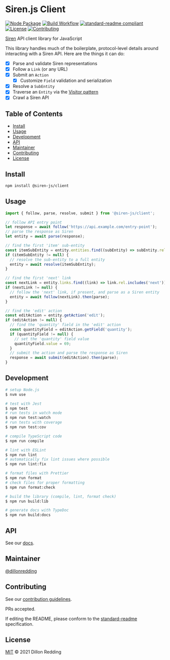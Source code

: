 # Siren.js Client

[![Node Package](https://img.shields.io/npm/v/@siren-js/client?style=flat-square)](https://npmjs.org/@siren-js/client)
[![Build Workflow](https://img.shields.io/github/actions/workflow/status/siren-js/client/build.yaml?style=flat-square)](https://github.com/siren-js/client/actions/workflows/build.yaml)
[![standard-readme compliant](https://img.shields.io/badge/readme%20style-standard-brightgreen.svg?style=flat-square)](https://github.com/RichardLitt/standard-readme)
[![License](https://img.shields.io/github/license/siren-js/client?style=flat-square)](LICENSE)
[![Contributing](https://img.shields.io/badge/contributions-welcome-brightgreen.svg?style=flat-square)](https://github.com/siren-js/.github/blob/main/profile/CONTRIBUTING.md)

[Siren](https://github.com/kevinswiber/siren) API client library for JavaScript

This library handles much of the boilerplate, protocol-level details around interacting with a Siren API. Here are the things it can do:

- [x] Parse and validate Siren representations
- [x] Follow a `Link` (or any URL)
- [x] Submit an `Action`
  - [x] Customize `Field` validation and serialization
- [x] Resolve a `SubEntity`
- [x] Traverse an `Entity` via the [Visitor pattern](https://en.wikipedia.org/wiki/Visitor_pattern)
- [x] Crawl a Siren API

## Table of Contents <!-- omit in toc -->

- [Install](#install)
- [Usage](#usage)
- [Development](#development)
- [API](#api)
- [Maintainer](#maintainer)
- [Contributing](#contributing)
- [License](#license)

## Install

```bash
npm install @siren-js/client
```

## Usage

```js
import { follow, parse, resolve, submit } from '@siren-js/client';

// follow API entry point
let response = await follow('https://api.example.com/entry-point');
// parse the response as Siren
let entity = await parse(response);

// find the first 'item' sub-entity
const itemSubEntity = entity.entities.find((subEntity) => subEntity.rel.includes('item'));
if (itemSubEntity != null) {
  // resolve the sub-entity to a full entity
  entity = await resolve(itemSubEntity);
}

// find the first 'next' link
const nextLink = entity.links.find((link) => link.rel.includes('next'));
if (nextLink != null) {
  // follow the 'next' link, if present, and parse as a Siren entity
  entity = await follow(nextLink).then(parse);
}

// find the 'edit' action
const editAction = entity.getAction('edit');
if (editAction != null) {
  // find the 'quantity' field in the 'edit' action
  const quantityField = editAction.getField('quantity');
  if (quantityField != null) {
    // set the 'quantity' field value
    quantityField.value = 69;
  }
  // submit the action and parse the response as Siren
  response = await submit(editAction).then(parse);
}
```

## Development

```sh
# setup Node.js
$ nvm use

# test with Jest
$ npm test
# run tests in watch mode
$ npm run test:watch
# run tests with coverage
$ npm run test:cov

# compile TypeScript code
$ npm run compile

# lint with ESLint
$ npm run lint
# automatically fix lint issues where possible
$ npm run lint:fix

# format files with Prettier
$ npm run format
# check files for proper formatting
$ npm run format:check

# build the library (compile, lint, format check)
$ npm run build:lib

# generate docs with TypeDoc
$ npm run build:docs
```

## API

See our [docs](https://siren-js.github.io/client).

## Maintainer

[@dillonredding](https://github.com/dillonredding)

## Contributing

See our [contribution guidelines](https://github.com/siren-js/.github/blob/main/profile/CONTRIBUTING.md).

PRs accepted.

If editing the README, please conform to the [standard-readme](https://github.com/RichardLitt/standard-readme) specification.

## License

[MIT](./LICENSE) &copy; 2021 Dillon Redding
